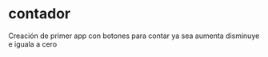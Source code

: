 # contador
Creación de primer app con botones para contar ya sea aumenta disminuye e iguala a cero 
